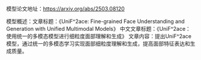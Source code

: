 模型论文地址：https://arxiv.org/abs/2503.08120

模型概述：文章标题：《UniF^2ace: Fine-grained Face Understanding and Generation with Unified Multimodal Models》
中文文章标题：《UniF^2ace：使用统一的多模态模型进行细粒度面部理解和生成》
文章内容：提出UniF^2ace模型，通过统一的多模态学习实现面部细粒度理解和生成，提高面部特征表达和生成质量。
